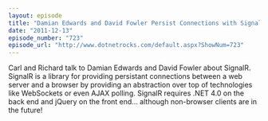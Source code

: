 ```yaml
---
layout: episode
title: "Damian Edwards and David Fowler Persist Connections with SignalR"
date: "2011-12-13"
episode_number: "723"
episode_url: "http://www.dotnetrocks.com/default.aspx?ShowNum=723"
---
```


Carl and Richard talk to Damian Edwards and David Fowler about SignalR. SignalR is a library for providing persistant connections between a web server and a browser by providing an abstraction over top of technologies like WebSockets or even AJAX polling. SignalR requires .NET 4.0 on the back end and jQuery on the front end... although non-browser clients are in the future!
